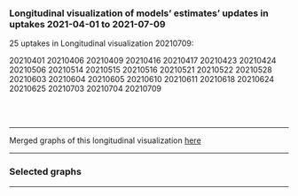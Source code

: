 ### Longitudinal visualization of models’ estimates’ updates in uptakes 2021-04-01 to 2021-07-09

25 uptakes in Longitudinal visualization 20210709: 

20210401 20210406 20210409 20210416 20210417 20210423 20210424 20210506 20210514 20210515 20210516 20210521 20210522 20210528 20210603 20210604 20210605 20210610 20210611 20210618 20210624 20210625 20210703 20210704 20210709

<br/><br/>
****

Merged graphs of this longitudinal visualization [here](https://github.com/pourmalek/covir2/blob/main/longitudinal/20210709/graphs%20merged%2020210709.pdf)

****


### Selected graphs

****

